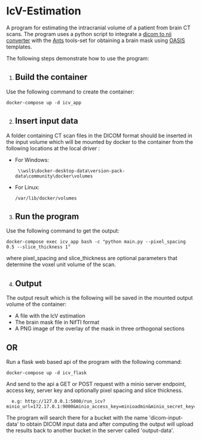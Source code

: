 

# IcV-Estimation
A program for estimating the intracranial volume of a patient from brain CT scans. The program uses a python script to integrate a [dicom to nii converter](https://github.com/rordenlab/dcm2niix)  with the [Ants](https://github.com/ANTsX/ANTs) tools-set for obtaining a brain mask using [OASIS](https://www.oasis-brains.org/) templates. 

The following steps demonstrate how to use the program:

 1. ## Build the container 
Use the following command to create the container:

  ```
  docker-compose up -d icv_app
  ```

2. ## Insert input data
A folder containing CT scan files in the DICOM format should be inserted in the input volume which will be mounted by docker to the container from the following locations at the local driver :

 - For Windows:

   ```
    \\wsl$\docker-desktop-data\version-pack-data\community\docker\volumes
    ```

 - For Linux:

   ```
   /var/lib/docker/volumes
    ```

3. ## Run the program
Use the following command to get the output:
```
docker-compose exec icv_app bash -c "python main.py --pixel_spacing 0.5 --slice_thickness 1"
```
where pixel_spacing and slice_thickness are optional parameters that determine the voxel unit volume of the scan.

4. ## Output
The output result which is the following will be saved in the mounted output volume of the container:
 - A file with the IcV estimation
 - The brain mask file in NifTI format 
 - A PNG image of the overlay of the mask in three orthogonal sections 

## OR

Run a flask web based api of the program with the following command:
  ```
  docker-compose up -d icv_flask
  ```
And send to the api a GET or POST request with a minio server endpoint, access key, server key and optionally pixel spacing and slice thickness. 
```
  e.g: http://127.0.0.1:5000/run_icv?minio_url=172.17.0.1:9000&minio_access_key=minioadmin&minio_secret_key=minioadmin
  ```
The program will search there for a bucket with the name 'dicom-input-data' to obtain DICOM input data and after computing the output will upload the results back to another bucket in the server called 'output-data'.
